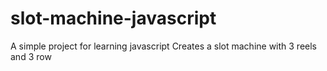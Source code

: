 # slot-machine-javascript
A simple project for learning javascript
Creates a slot machine with 3 reels and 3 row
